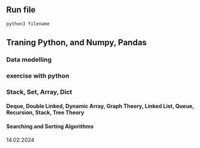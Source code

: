 ## Run file 
```bash
python3 filename
```
## Traning Python, and Numpy, Pandas
### Data modelling
### exercise with python 
### Stack, Set, Array, Dict
#### Deque, Double Linked, Dynamic Array, Graph Theory, Linked List, Queue, Recursion, Stack, Tree Theory
#### Searching and Sorting Algorithms


14.02.2024